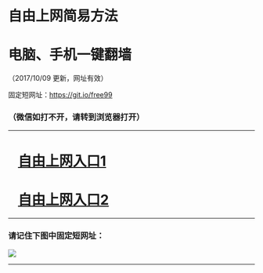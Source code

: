 ﻿# 自由上网简易方法

# 电脑、手机一键翻墙

（2017/10/09 更新，网址有效）

固定短网址：https://git.io/free99

### （微信如打不开，请转到浏览器打开）


***





# &nbsp;&nbsp; <a href="http://ft1109928618.fwq-tz-1001.info/fwqtz01.html?t=100900125131 " target="_blank">自由上网入口1</a>
# &nbsp;&nbsp; <a href="http://ft255130348.fwq-tz-1002.info/fwqtz02.html?t=100900127042 " target="_blank">自由上网入口2</a>
***

### 请记住下图中固定短网址：

<img src="https://s3-us-west-2.amazonaws.com/fwq-1001/yjfq-20170905okok.png" /> 


***

